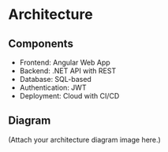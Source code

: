 
# Architecture

## Components
- Frontend: Angular Web App
- Backend: .NET API with REST
- Database: SQL-based
- Authentication: JWT
- Deployment: Cloud with CI/CD

## Diagram
(Attach your architecture diagram image here.)
